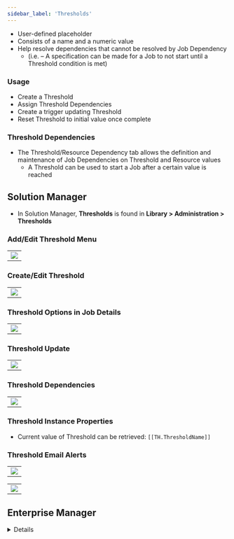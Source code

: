 ```yaml
---
sidebar_label: 'Thresholds'
---
```


* User-defined placeholder 
* Consists of a name and a numeric value 
* Help resolve dependencies that cannot be resolved by Job Dependency 
	* (i.e. – A specification can be made for a Job to not start until a Threshold condition is met)

### Usage

* Create a Threshold
* Assign Threshold Dependencies
* Create a trigger updating Threshold
* Reset Threshold to initial value once complete

### Threshold Dependencies

* The Threshold/Resource Dependency tab allows the definition and maintenance of Job Dependencies on Threshold and Resource values 
	* A Threshold can be used to start a Job after a certain value is reached

## Solution Manager

* In Solution Manager, **Thresholds** is found in **Library > Administration > Thresholds**

### Add/Edit Threshold Menu

||
|-------------------------------|
|![](/imgbasic/sm-thresholds-main.png)|

### Create/Edit Threshold

||
|-----------------|
|![](/imgbasic/sm-thresholds-add.png)|

### Threshold Options in Job Details

||
|------------------|
|![](/imgbasic/sm-thresholds-job.png)|

### Threshold Update

||
|------------------|
|![](/imgbasic/sm-thresholds-update.png)|

### Threshold Dependencies

||
|----------------------|
|![](/imgbasic/sm-thresholds-dependency.png)|

### Threshold Instance Properties

* Current value of Threshold can be retrieved: ```[[TH.ThresholdName]]```


### Threshold Email Alerts

||
|-------------------------------------------|
|![](/imgbasic/sm-threshold-properties-notification.png)|

||
|--------------------------------------------------|
|![](/imgbasic/sm-threshold-email-result.png)|

## Enterprise Manager

<details>

* In Enterprise Manager, **Thresholds** is found in **Administration > Thresholds**

||
|--------------------------|
|![](/imgbasic/407.png)|

### Create a Threshold

||
|------------------|
|![](/imgbasic/408.png)| 

### Threshold Update

||
|-----------------------------------|
|![](/imgbasic/409.png)|

||
|------------------|
|![](/imgbasic/410.png)|

### Threshold Dependencies

||
|------------------------|
|![](/imgbasic/411.png)|

### Threshold Instance Properties

* Current value of Threshold can be retrieved: ```[[TH.ThresholdName]]```

||
|---------------------------------|
|![](/imgbasic/413.png)|

</details>